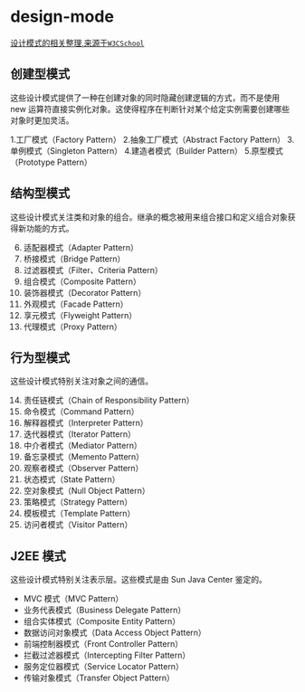 # design-mode
[设计模式的相关整理,来源于`W3CSchool`](https://www.w3cschool.cn/shejimoshi/?)





## 	创建型模式

这些设计模式提供了一种在创建对象的同时隐藏创建逻辑的方式，而不是使用 new 运算符直接实例化对象。这使得程序在判断针对某个给定实例需要创建哪些对象时更加灵活。

1.工厂模式（Factory Pattern）
2.抽象工厂模式（Abstract Factory Pattern）
3.单例模式（Singleton Pattern）
4.建造者模式（Builder Pattern）
5.原型模式（Prototype Pattern）

## 	结构型模式
这些设计模式关注类和对象的组合。继承的概念被用来组合接口和定义组合对象获得新功能的方式。

6. 适配器模式（Adapter Pattern）
7. 桥接模式（Bridge Pattern）
8. 过滤器模式（Filter、Criteria Pattern）
9. 组合模式（Composite Pattern）
10. 装饰器模式（Decorator Pattern）
11. 外观模式（Facade Pattern）
12. 享元模式（Flyweight Pattern）
13. 代理模式（Proxy Pattern）


## 	行为型模式
这些设计模式特别关注对象之间的通信。

14. 责任链模式（Chain of Responsibility Pattern）
15. 命令模式（Command Pattern）
16. 解释器模式（Interpreter Pattern）
17. 迭代器模式（Iterator Pattern）
18. 中介者模式（Mediator Pattern）
19. 备忘录模式（Memento Pattern）
20. 观察者模式（Observer Pattern）
21. 状态模式（State Pattern）
22. 空对象模式（Null Object Pattern）
23. 策略模式（Strategy Pattern）
24. 模板模式（Template Pattern）
25. 访问者模式（Visitor Pattern）


## J2EE 模式
这些设计模式特别关注表示层。这些模式是由 Sun Java Center 鉴定的。

- MVC 模式（MVC Pattern）
- 业务代表模式（Business Delegate Pattern）
- 组合实体模式（Composite Entity Pattern）
- 数据访问对象模式（Data Access Object Pattern）
- 前端控制器模式（Front Controller Pattern）
- 拦截过滤器模式（Intercepting Filter Pattern）
- 服务定位器模式（Service Locator Pattern）
- 传输对象模式（Transfer Object Pattern）



